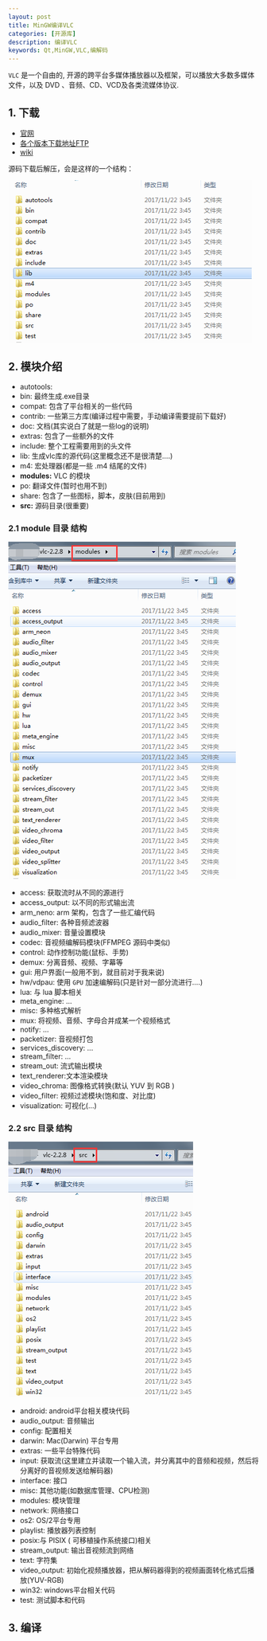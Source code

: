```yaml
---
layout: post
title: MinGW编译VLC
categories: [开源库]
description: 编译VLC
keywords: Qt,MinGW,VLC,编解码
---
```


`VLC` 是一个自由的, 开源的跨平台多媒体播放器以及框架，可以播放大多数多媒体文件，以及 DVD 、音频、CD、VCD及各类流媒体协议.


## 1. 下载

- [官网](http://www.videolan.org/)
- [各个版本下载地址FTP](http://download.videolan.org/pub/videolan/vlc/)
- [wiki](https://wiki.videolan.org/AndroidCompile)

源码下载后解压，会是这样的一个结构：

![](/res/img/blog/3rdparty/vlc_file.png)

## 2. 模块介绍

- autotools: 
- bin: 最终生成.exe目录
- compat: 包含了平台相关的一些代码
- contrib: 一些第三方库(编译过程中需要，手动编译需要提前下载好)
- doc: 文档(其实说白了就是一些log的说明)
- extras: 包含了一些额外的文件
- include:  整个工程需要用到的头文件
- lib: 生成vlc库的源代码(这里概念还不是很清楚....)
- m4: 宏处理器(都是一些 .m4 结尾的文件)
- **modules:** VLC 的模块
- po: 翻译文件(暂时也用不到)
- share: 包含了一些图标，脚本，皮肤(目前用到)
- **src:** 源码目录(很重要) 

### 2.1 module 目录 结构

![](/res/img/blog/3rdparty/vlc_module.png)

- access: 获取流时从不同的源进行
- access_output: 以不同的形式输出流
- arm_neno: arm 架构，包含了一些汇编代码
- audio_filter: 各种音频滤波器
- audio_mixer: 音量设置模块
- codec: 音视频编解码模块(FFMPEG 源码中类似)
- control: 动作控制功能(鼠标、手势)
- demux: 分离音频、视频、字幕等
- gui: 用户界面(一般用不到，就目前对于我来说)
- hw/vdpau: 使用 `GPU` 加速编解码(只是针对一部分流进行....)
- lua: 与 lua 脚本相关
- meta_engine: ...
- misc: 多种格式解析
- mux: 将视频、音频、字母合并成某一个视频格式
- notify: ...
- packetizer: 音视频打包
- services_discovery: ...
- stream_filter: ...
- stream_out: 流式输出模块
- text_renderer:文本渲染模块
- video_chroma: 图像格式转换(默认 YUV 到 RGB )
- video_filter: 视频过滤模块(饱和度、对比度)
- visualization: 可视化(...)

### 2.2 src 目录 结构

![](/res/img/blog/3rdparty/vlc_src.png)

- android: android平台相关模块代码
- audio_output: 音频输出
- config: 配置相关
- darwin: Mac(Darwin) 平台专用
- extras: 一些平台特殊代码
- input: 获取流(这里建立并读取一个输入流，并分离其中的音频和视频，然后将分离好的音视频发送给解码器)
- interface: 接口
- misc: 其他功能(如数据库管理、CPU检测)
- modules: 模块管理
- network: 网络接口
- os2: OS/2平台专用
- playlist: 播放器列表控制
- posix:与 PISIX ( 可移植操作系统接口)相关
- stream_output: 输出音视频流到网络
- text: 字符集
- video_output: 初始化视频播放器，把从解码器得到的视频画面转化格式后播放(YUV-RGB)
- win32: windows平台相关代码
- test: 测试脚本和代码


## 3. 编译

